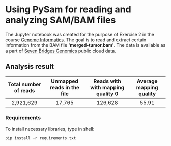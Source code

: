 # Using PySam for reading and analyzing SAM/BAM files

The Jupyter notebook was created for the purpose of Exercise 2 in the course [Genome Informatics](https://github.com/vladimirkovacevic/gi-2021-etf). The goal is to read and extract certain information from the BAM file **'merged-tumor.bam'**. The data is available as a part of [Seven Bridges Genomics](https://cgc.sbgenomics.com) public cloud data.

## Analysis result
|  Total number of reads 	|  Unmapped reads in the file 	|   Reads with with mapping quality 0	|  Average mapping quality  |  
|:-----------------------:|:-----------------------------:|:-----------------------------------:|:-------------------------:|
| 2,921,629               | 17,765                        | 126,628                             | 55.91                     |


### Requirements
To install necessary libraries, type in shell:
``` shell
pip install -r requirements.txt 
```
